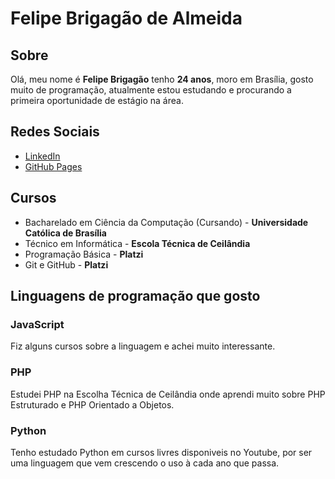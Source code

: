 # Felipe Brigagão de Almeida

## Sobre

Olá, meu nome é **Felipe Brigagão** tenho **24 anos**, moro em Brasília, gosto muito de programação, atualmente estou estudando e procurando a primeira oportunidade de estágio na área.

## Redes Sociais

- [LinkedIn](www.linkedin.com/in/felipe-brigagão-de-almeida)
- [GitHub Pages](https://felipeb0427.github.io/FelipeB.github.io/)

## Cursos

- Bacharelado em Ciência da Computação (Cursando) - **Universidade Católica de Brasília**
- Técnico em Informática - **Escola Técnica de Ceilândia**
- Programação Básica - **Platzi**
- Git e GitHub - **Platzi**

## Linguagens de programação que gosto

### JavaScript

Fiz alguns cursos sobre a linguagem e achei muito interessante.

### PHP

Estudei PHP na Escolha Técnica de Ceilândia onde aprendi muito sobre PHP Estruturado e PHP Orientado a Objetos.

### Python

Tenho estudado Python em cursos livres disponiveis no Youtube, por ser uma linguagem que vem crescendo o uso à cada ano que passa.